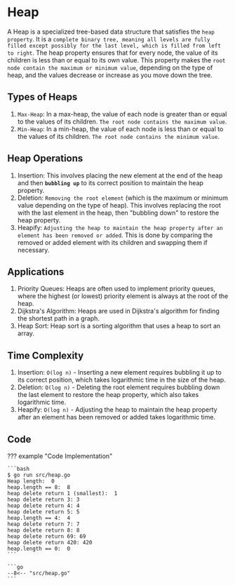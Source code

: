 # Heap

A Heap is a specialized tree-based data structure that satisfies the `heap property`. It is a `complete binary tree, meaning all levels are fully filled except possibly for the last level, which is filled from left to right`. The heap property ensures that for every node, the value of its children is less than or equal to its own value. This property makes the `root node contain the maximum or minimum value`, depending on the type of heap, and the values decrease or increase as you move down the tree.

## Types of Heaps

1. `Max-Heap`: In a max-heap, the value of each node is greater than or equal to the values of its children. `The root node contains the maximum value`.
1. `Min-Heap`: In a min-heap, the value of each node is less than or equal to the values of its children. `The root node contains the minimum value`.

## Heap Operations

1. Insertion: This involves placing the new element at the end of the heap and then **`bubbling up`** to its correct position to maintain the heap property.
1. Deletion: `Removing the root element` (which is the maximum or minimum value depending on the type of heap). This involves replacing the root with the last element in the heap, then "bubbling down" to restore the heap property.
1. Heapify: `Adjusting the heap to maintain the heap property after an element has been removed or added`. This is done by comparing the removed or added element with its children and swapping them if necessary.

## Applications

1. Priority Queues: Heaps are often used to implement priority queues, where the highest (or lowest) priority element is always at the root of the heap.
1. Dijkstra's Algorithm: Heaps are used in Dijkstra's algorithm for finding the shortest path in a graph.
1. Heap Sort: Heap sort is a sorting algorithm that uses a heap to sort an array.

## Time Complexity

1. Insertion: `O(log n)` - Inserting a new element requires bubbling it up to its correct position, which takes logarithmic time in the size of the heap.
1. Deletion: `O(log n)` - Deleting the root element requires bubbling down the last element to restore the heap property, which also takes logarithmic time.
1. Heapify: `O(log n)` - Adjusting the heap to maintain the heap property after an element has been removed or added takes logarithmic time.

## Code

??? example "Code Implementation"

    ```bash
    $ go run src/heap.go
    Heap length:  0
    heap.length == 8:  8
    heap delete return 1 (smallest):  1
    heap delete return 3: 3
    heap delete return 4: 4
    heap delete return 5: 5
    heap.length == 4:  4
    heap delete return 7: 7
    heap delete return 8: 8
    heap delete return 69: 69
    heap delete return 420: 420
    heap.length == 0:  0
    ```

    ```go
    --8<-- "src/heap.go"
    ```
